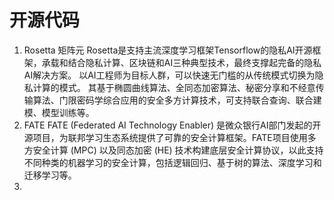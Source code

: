 

# 开源代码
1. Rosetta      矩阵元
   Rosetta是支持主流深度学习框架Tensorflow的隐私AI开源框架，承载和结合隐私计算、区块链和AI三种典型技术，最终支撑起完备的隐私AI解决方案。 以AI工程师为目标人群，可以快速无门槛的从传统模式切换为隐私计算的模式。 其基于椭圆曲线算法、全同态加密算法、秘密分享和不经意传输算法、门限密码学综合应用的安全多方计算技术，可支持联合查询、联合建模、模型训练等。
2. FATE
   FATE (Federated AI Technology Enabler) 是微众银行AI部门发起的开源项目，为联邦学习生态系统提供了可靠的安全计算框架。FATE项目使用多方安全计算 (MPC) 以及同态加密 (HE) 技术构建底层安全计算协议，以此支持不同种类的机器学习的安全计算，包括逻辑回归、基于树的算法、深度学习和迁移学习等。
3. 